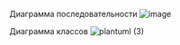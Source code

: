 Диаграмма последовательности
![image](https://github.com/absoluteWHITESHARK/tmp2/assets/161124510/7631575e-ca1b-49fc-a926-c05f86d768ec)

Диаграмма классов
![plantuml (3)](https://github.com/absoluteWHITESHARK/tmp2/assets/161124510/20c946b1-fe28-45f8-b5ac-ded62c4d5a4f)

